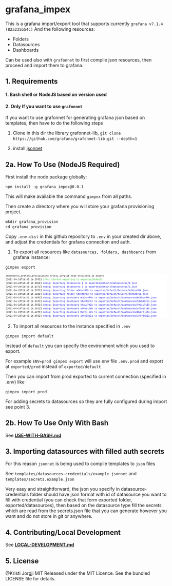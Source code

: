 # grafana_impex

This is a grafana import/export tool that supports currently `grafana v7.1.4 (82a235b54c)`
And the following resources:
* Folders
* Datasources
* Dashboards

Can be used also with `grafonnet` to first compile json resources, then proceed and import them to grafana.

## 1. Requirements

#### 1. Bash shell or NodeJS based on version used
#### 2. Only If you want to use `grafonnet` 
If you want to use grafonnet for generating grafana json based on templates, then have to do the following steps
1. Clone in this dir the library grafonnet-lib, `git clone https://github.com/grafana/grafonnet-lib.git --depth=1` 
  
2. install [jsonnet](https://github.com/google/jsonnet#packages)


## 2a. How To Use (NodeJS Required)

First install the node package globally:
```shell
npm install -g grafana_impex@0.0.1
```

This will make available the command `gimpex` from all paths.

Then create a directory where you will store your grafana provisioning project.
```shell
mkdir grafana_provision
cd grafana_provision
```

Copy `.env.dist` in this github repository to `.env` in your created dir above, and adjust the credentials for grafana connection and auth.

1. To export all resources like `datasources, folders, dashboards` from grafana instance:

```shell
gimpex export
```
![Demo](docs/images/export-demo.png)

2. To import all resources to the instance specified in `.env`

```shell
gimpex import default
```

Instead of `default` you can specify the environment which you used to export.

For example `ENV=prod gimpex export` will use env file `.env.prod` and export at `exported/prod` instead of `exported/default`

Then you can import from prod exported to current connection (specified in .env) like
```shell
gimpex import prod
```

For adding secrets to datasources so they are fully configured during import see point 3.

## 2b. How To Use Only With Bash

See **[USE-WITH-BASH.md](docs/USE-WITH-BASH.md)**

## 3. Importing datasources with filled auth secrets
For this reason `jsonnet` is being used to compile templates to `json` files

See `templates/datasources-credentials/example.jsonnet`
and `templates/secrets.example.json`

Very easy and straightforward, the json you specify in datasource-credentials folder should have json format with id of datasource you want to fill with credential (you can check that form exported folder, exported/datasources), then based on the datasource type fill the secrets which are read from the secrets.json file that you can generate however you want and do not store in git or anywhere.

## 4. Contributing/Local Development

See **[LOCAL-DEVELOPMENT.md](docs/LOCAL-DEVELOPMENT.md)**

## 5. License
@Kristi Jorgji MIT
Released under the MIT Licence. See the bundled LICENSE file for details.
